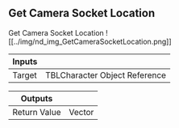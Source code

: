 ## Get Camera Socket Location
Get Camera Socket Location
![[../img/nd_img_GetCameraSocketLocation.png]]

|Inputs||
|--|--|
| Target | TBLCharacter Object Reference |

|Outputs||
|--|--|
| Return Value | Vector |
